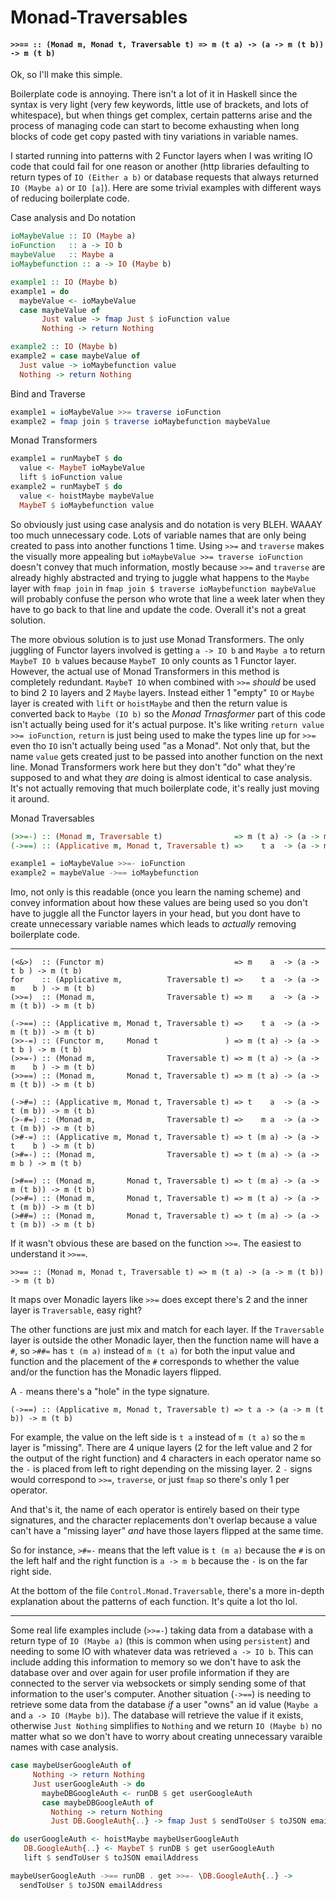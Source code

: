 # Monad-Traversables

#### `>>== :: (Monad m, Monad t, Traversable t) => m (t a) -> (a -> m (t b)) -> m (t b)`

Ok, so I'll make this simple.

Boilerplate code is annoying. There isn't a lot of it in Haskell since the syntax is very light (very few keywords, little use of brackets, and lots of whitespace), but when things get complex, certain patterns arise and the process of managing code can start to become exhausting when long blocks of code get copy pasted with tiny variations in variable names.

I started running into patterns with 2 Functor layers when I was writing IO code that could fail for one reason or another (http libraries defaulting to return types of `IO (Either a b)` or database requests that always returned `IO (Maybe a)` or `IO [a]`). Here are some trivial examples with different ways of reducing boilerplate code.

Case analysis and Do notation
```Haskell
ioMaybeValue :: IO (Maybe a)
ioFunction   :: a -> IO b
maybeValue   :: Maybe a
ioMaybefunction :: a -> IO (Maybe b)

example1 :: IO (Maybe b)
example1 = do
  maybeValue <- ioMaybeValue
  case maybeValue of
       Just value -> fmap Just $ ioFunction value
       Nothing -> return Nothing

example2 :: IO (Maybe b)
example2 = case maybeValue of
  Just value -> ioMaybefunction value
  Nothing -> return Nothing
```

Bind and Traverse
```Haskell
example1 = ioMaybeValue >>= traverse ioFunction
example2 = fmap join $ traverse ioMaybefunction maybeValue
```

Monad Transformers
```Haskell
example1 = runMaybeT $ do
  value <- MaybeT ioMaybeValue
  lift $ ioFunction value
example2 = runMaybeT $ do
  value <- hoistMaybe maybeValue
  MaybeT $ ioMaybefunction value
```

So obviously just using case analysis and do notation is very BLEH. WAAAY too much unnecessary code. Lots of variable names that are only being created to pass into another functions 1 time. Using `>>=` and `traverse` makes the visually more appealing but `ioMaybeValue >>= traverse ioFunction` doesn't convey that much information, mostly because `>>=` and `traverse` are already highly abstracted and trying to juggle what happens to the `Maybe` layer with `fmap join` in `fmap join $ traverse ioMaybefunction maybeValue` will probably confuse the person who wrote that line a week later when they have to go back to that line and update the code. Overall it's not a great solution.

The more obvious solution is to just use Monad Transformers. The only juggling of Functor layers involved is getting `a -> IO b` and `Maybe a` to return `MaybeT IO b` values because `MaybeT IO` only counts as 1 Functor layer. However, the actual use of Monad Transformers in this method is completely redundant. `MaybeT IO` when combined with `>>=` *should* be used to bind 2 `IO` layers and 2 `Maybe` layers. Instead either 1 "empty" `IO` or `Maybe` layer is created with `lift` or `hoistMaybe` and then the return value is converted back to `Maybe (IO b)` so the *Monad Trnasformer* part of this code isn't actually being used for it's actual purpose. It's like writing `return value >>= ioFunction`, `return` is just being used to make the types line up for `>>=` even tho `IO` isn't actually being used "as a Monad". Not only that, but the name `value` gets created just to be passed into another function on the next line. Monad Transformers work here but they don't "do" what they're supposed to and what they *are* doing is almost identical to case analysis. It's not actually removing that much boilerplate code, it's really just moving it around.

Monad Traversables
```Haskell
(>>=-) :: (Monad m, Traversable t)                => m (t a) -> (a -> m    b ) -> m (t b)
(->==) :: (Applicative m, Monad t, Traversable t) =>    t a  -> (a -> m (t b)) -> m (t b)

example1 = ioMaybeValue >>=- ioFunction
example2 = maybeValue ->== ioMaybefunction
```

Imo, not only is this readable (once you learn the naming scheme) and convey information about how these values are being used so you don't have to juggle all the Functor layers in your head, but you dont have to create unnecessary variable names which leads to *actually* removing boilerplate code.

---

```
(<&>)  :: (Functor m)                             => m    a  -> (a ->    t b ) -> m (t b)
for    :: (Applicative m,          Traversable t) =>    t a  -> (a -> m    b ) -> m (t b)
(>>=)  :: (Monad m,                Traversable t) => m    a  -> (a -> m (t b)) -> m (t b)
```
```
(->==) :: (Applicative m, Monad t, Traversable t) =>    t a  -> (a -> m (t b)) -> m (t b)
(>>-=) :: (Functor m,     Monad t               ) => m (t a) -> (a ->    t b ) -> m (t b)
(>>=-) :: (Monad m,                Traversable t) => m (t a) -> (a -> m    b ) -> m (t b)
(>>==) :: (Monad m,       Monad t, Traversable t) => m (t a) -> (a -> m (t b)) -> m (t b)
```
```
(->#=) :: (Applicative m, Monad t, Traversable t) => t    a  -> (a -> t (m b)) -> m (t b)
(>-#=) :: (Monad m,                Traversable t) =>    m a  -> (a -> t (m b)) -> m (t b)
(>#-=) :: (Applicative m, Monad t, Traversable t) => t (m a) -> (a -> t    b ) -> m (t b)
(>#=-) :: (Monad m,                Traversable t) => t (m a) -> (a ->    m b ) -> m (t b)

(>#==) :: (Monad m,       Monad t, Traversable t) => t (m a) -> (a -> m (t b)) -> m (t b)
(>>#=) :: (Monad m,       Monad t, Traversable t) => m (t a) -> (a -> t (m b)) -> m (t b)
(>##=) :: (Monad m,       Monad t, Traversable t) => t (m a) -> (a -> t (m b)) -> m (t b)
```

If it wasn't obvious these are based on the function `>>=`. The easiest to understand it `>>==`.

`>>== :: (Monad m, Monad t, Traversable t) => m (t a) -> (a -> m (t b)) -> m (t b)`

It maps over Monadic layers like `>>=` does except there's 2 and the inner layer is `Traversable`, easy right?

The other functions are just mix and match for each layer. If the `Traversable` layer is outside the other Monadic layer, then the function name will have a `#`, so `>##=` has `t (m a)` instead of `m (t a)` for both the input value and function and the placement of the `#` corresponds to whether the value and/or the function has the Monadic layers flipped.

A `-` means there's a "hole" in the type signature.

`(->==) :: (Applicative m, Monad t, Traversable t) => t a -> (a -> m (t b)) -> m (t b)`

For example, the value on the left side is `t a` instead of `m (t a)` so the `m` layer is "missing". There are 4 unique layers (2 for the left value and 2 for the output of the right function) and 4 characters in each operator name so the `-` is placed from left to right depending on the missing layer. 2 `-` signs would correspond to `>>=`, `traverse`, or just `fmap` so there's only 1 per operator.

And that's it, the name of each operator is entirely based on their type signatures, and the character replacements don't overlap because a value can't have a "missing layer" *and* have those layers flipped at the same time.

So for instance, `>#=-` means that the left value is `t (m a)` because the `#` is on the left half and the right function is `a -> m b` because the `-` is on the far right side.

At the bottom of the file `Control.Monad.Traversable`, there's a more in-depth explanation about the patterns of each function. It's quite a lot tho lol.

---

Some real life examples include (`>>=-`) taking data from a database with a return type of `IO (Maybe a)` (this is common when using `persistent`) and needing to some IO with whatever data was retrieved `a -> IO b`. This can include adding this information to memory so we don't have to ask the database over and over again for user profile information if they are connected to the server via websockets or simply sending some of that information to the user's computer. Another situation (`->==`)  is needing to retrieve some data from the database *if* a user "owns" an id value (`Maybe a` and `a -> IO (Maybe b)`). The database will retrieve the value if it exists, otherwise `Just Nothing` simplifies to `Nothing` and we return `IO (Maybe b)` no matter what so we don't have to worry about creating unnecessary varaible names with case analysis.

```Haskell
case maybeUserGoogleAuth of
     Nothing -> return Nothing
     Just userGoogleAuth -> do
       maybeDBGoogleAuth <- runDB $ get userGoogleAuth
       case maybeDBGoogleAuth of
         Nothing -> return Nothing
         Just DB.GoogleAuth{..} -> fmap Just $ sendToUser $ toJSON emailAddress
```
```Haskell
do userGoogleAuth <- hoistMaybe maybeUserGoogleAuth
   DB.GoogleAuth{..} <- MaybeT $ runDB $ get userGoogleAuth
   lift $ sendToUser $ toJSON emailAddress
```
```Haskell
maybeUserGoogleAuth ->== runDB . get >>=- \DB.GoogleAuth{..} ->
  sendToUser $ toJSON emailAddress
```
